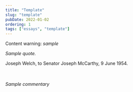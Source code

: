 ```yaml
---
title: "Template"
slug: "template"
pubDate: 2022-01-02
ordering: 1
tags: ["essays", "template"]
---
```


<div class="content-warning">
<span class="small-caps">Content warning</span>: <i>sample</i>
</div>

_Sample quote._
<div class="quote-attribution">
Joseph Welch, to Senator Joseph McCarthy, 9 June 1954.
</div>

<br />

<span class="small-caps"></span>

<br />

<div class="commentary">
<i>
Sample commentary
</i>
</div>